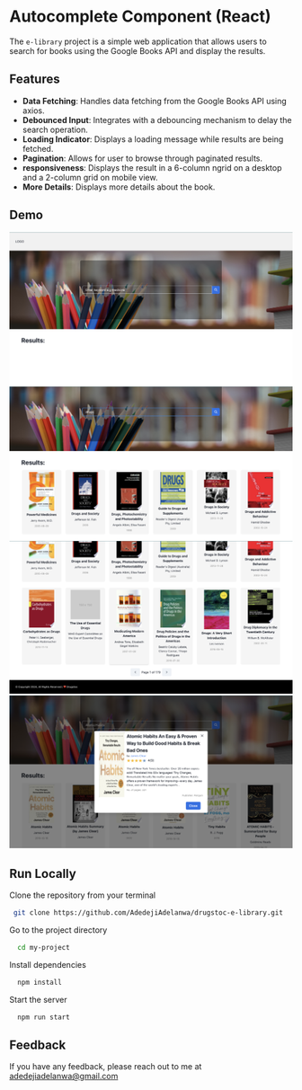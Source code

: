
# Autocomplete Component (React)

The `e-library` project is a simple web application that allows users to search for books
using the Google Books API and display the results.


## Features

- **Data Fetching**: Handles data fetching from the Google Books API using axios.
- **Debounced Input**: Integrates with a debouncing mechanism to delay the search operation.
- **Loading Indicator**: Displays a loading message while results are being fetched.
- **Pagination**: Allows for user to browse through paginated results.
- **responsiveness**: Displays the result in a 6-column ngrid on a desktop and a 2-column grid on mobile view.
- **More Details**: Displays more details about the book.




## Demo

![Onload](./images/onLoad.png)
![Fetched Results](./images/search-results.png)
![Pagination](./images/paginated.png)
![Book Details](./images/more-details.png)


## Run Locally

Clone the repository from your terminal

```bash
 git clone https://github.com/AdedejiAdelanwa/drugstoc-e-library.git
```

Go to the project directory

```bash
  cd my-project
```

Install dependencies

```bash
  npm install
```

Start the server

```bash
  npm run start
```

## Feedback

If you have any feedback, please reach out to me at adedejiadelanwa@gmail.com

